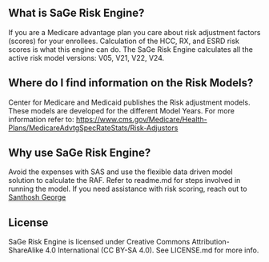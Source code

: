 ## What is SaGe Risk Engine?

If you are a Medicare advantage plan you care about risk adjustment factors (scores) for your enrollees. Calculation of the HCC, RX, and ESRD risk scores is what this engine can do. The SaGe Risk Engine calculates all the active risk model versions: V05, V21, V22, V24.  

## Where do I find information on the Risk Models?

Center for Medicare and Medicaid publishes the Risk adjustment models. These models are developed for the different Model Years. For more information refer to: https://www.cms.gov/Medicare/Health-Plans/MedicareAdvtgSpecRateStats/Risk-Adjustors

## Why use SaGe Risk Engine?

Avoid the expenses with SAS and use the flexible data driven model solution to calculate the RAF. Refer to readme.md for steps involved in running the model. If you need assistance with risk scoring, reach out to <a href="mailto:santhoshgeorgeonline@gmail.com">Santhosh George</a>

## License

SaGe Risk Engine is licensed under Creative Commons Attribution-ShareAlike 4.0 International (CC BY-SA 4.0). See LICENSE.md for more info.
